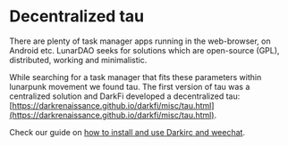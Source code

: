 # Decentralized tau

There are plenty of task manager apps running in the web-browser, on Android etc. LunarDAO seeks for solutions which are open-source (GPL), distributed, working and minimalistic.

While searching for a task manager that fits these parameters within lunarpunk movement we found tau. The first version of tau was a centralized solution and DarkFi developed 
a decentralized tau: [https://darkrenaissance.github.io/darkfi/misc/tau.html](https://darkrenaissance.github.io/darkfi/misc/tau.html).

Check our guide on [how to install and use Darkirc and weechat](./darkirc.md).

    




